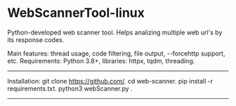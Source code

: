 # WebScannerTool-linux
Python-developed web scanner tool. Helps analizing multiple web url's by its response codes. 

Main features: thread usage, code filtering, file output, --forcehttp support, etc. 
Requirements: Python 3.8+, libraries: httpx, tqdm, threading.
___
Installation: 
git clone https://github.com/.
cd web-scanner.
pip install -r requirements.txt.
python3 webScanner.py <inputFile>.
___
